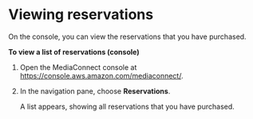 # Viewing reservations<a name="reservations-view"></a>

On the console, you can view the reservations that you have purchased\.

**To view a list of reservations \(console\)**

1. Open the MediaConnect console at [https://console\.aws\.amazon\.com/mediaconnect/](https://console.aws.amazon.com/mediaconnect/)\.

1. In the navigation pane, choose **Reservations**\.

   A list appears, showing all reservations that you have purchased\. 